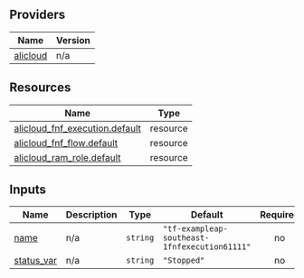 <!-- BEGIN_TF_DOCS -->
## Providers

| Name | Version |
|------|---------|
| <a name="provider_alicloud"></a> [alicloud](#provider\_alicloud) | n/a |

## Resources

| Name | Type |
|------|------|
| [alicloud_fnf_execution.default](https://registry.terraform.io/providers/hashicorp/alicloud/latest/docs/resources/fnf_execution) | resource |
| [alicloud_fnf_flow.default](https://registry.terraform.io/providers/hashicorp/alicloud/latest/docs/resources/fnf_flow) | resource |
| [alicloud_ram_role.default](https://registry.terraform.io/providers/hashicorp/alicloud/latest/docs/resources/ram_role) | resource |

## Inputs

| Name | Description | Type | Default | Required |
|------|-------------|------|---------|:--------:|
| <a name="input_name"></a> [name](#input\_name) | n/a | `string` | `"tf-exampleap-southeast-1fnfexecution61111"` | no |
| <a name="input_status_var"></a> [status\_var](#input\_status\_var) | n/a | `string` | `"Stopped"` | no |
<!-- END_TF_DOCS -->    